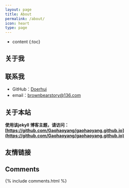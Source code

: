 ```yaml
---
layout: page
title: About
permalink: /about/
icon: heart
type: page
---
```


* content
{:toc}

## 关于我
 

## 联系我

* GitHub：[Doerhui](https://github.com/Doerhui)
* email：brownbearstory@136.com

## 关于本站

**使用该jekyll 博客主题，请访问：[https://github.com/Gaohaoyang/gaohaoyang.github.io](https://github.com/Gaohaoyang/gaohaoyang.github.io)**




## 友情链接



## Comments

{% include comments.html %}

